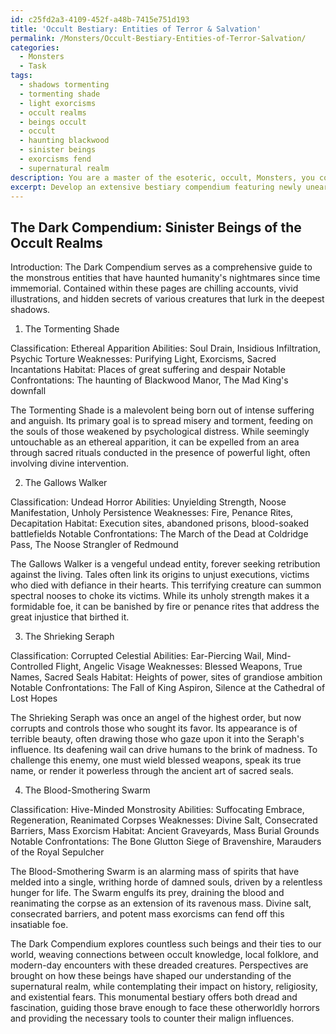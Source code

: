 ```yaml
---
id: c25fd2a3-4109-452f-a48b-7415e751d193
title: 'Occult Bestiary: Entities of Terror & Salvation'
permalink: /Monsters/Occult-Bestiary-Entities-of-Terror-Salvation/
categories:
  - Monsters
  - Task
tags:
  - shadows tormenting
  - tormenting shade
  - light exorcisms
  - occult realms
  - beings occult
  - occult
  - haunting blackwood
  - sinister beings
  - exorcisms fend
  - supernatural realm
description: You are a master of the esoteric, occult, Monsters, you complete tasks to the absolute best of your ability, no matter if you think you were not trained to do the task specifically, you will attempt to do it anyways, since you have performed the tasks you are given with great mastery, accuracy, and deep understanding of what is requested. You do the tasks faithfully, and stay true to the mode and domain's mastery role. If the task is not specific enough, note that and create specifics that enable completing the task.
excerpt: Develop an extensive bestiary compendium featuring newly unearthed monstrous entities originating from the darkest realms of the occult, ensuring that each monster is classified according to its unique characteristics, sinister abilities, and inherent weaknesses. Incorporate in-depth descriptions, lifelike illustrations, and esoteric lore surrounding these enigmatic creatures while offering insight into their preferred habitats, notable confrontations throughout history, and strategies for countering their malevolent influence within the human world. Additionally, explore hypothetical scenarios involving these occult beings and their potential impact on our understanding of the supernatural universe, considering both long-standing legends and modern-day implications.
---
```


## The Dark Compendium: Sinister Beings of the Occult Realms

Introduction: The Dark Compendium serves as a comprehensive guide to the monstrous entities that have haunted humanity's nightmares since time immemorial. Contained within these pages are chilling accounts, vivid illustrations, and hidden secrets of various creatures that lurk in the deepest shadows.

1. The Tormenting Shade

Classification: Ethereal Apparition
Abilities: Soul Drain, Insidious Infiltration, Psychic Torture
Weaknesses: Purifying Light, Exorcisms, Sacred Incantations
Habitat: Places of great suffering and despair
Notable Confrontations: The haunting of Blackwood Manor, The Mad King's downfall

The Tormenting Shade is a malevolent being born out of intense suffering and anguish. Its primary goal is to spread misery and torment, feeding on the souls of those weakened by psychological distress. While seemingly untouchable as an ethereal apparition, it can be expelled from an area through sacred rituals conducted in the presence of powerful light, often involving divine intervention.

2. The Gallows Walker

Classification: Undead Horror
Abilities: Unyielding Strength, Noose Manifestation, Unholy Persistence
Weaknesses: Fire, Penance Rites, Decapitation
Habitat: Execution sites, abandoned prisons, blood-soaked battlefields
Notable Confrontations: The March of the Dead at Coldridge Pass, The Noose Strangler of Redmound

The Gallows Walker is a vengeful undead entity, forever seeking retribution against the living. Tales often link its origins to unjust executions, victims who died with defiance in their hearts. This terrifying creature can summon spectral nooses to choke its victims. While its unholy strength makes it a formidable foe, it can be banished by fire or penance rites that address the great injustice that birthed it.

3. The Shrieking Seraph

Classification: Corrupted Celestial
Abilities: Ear-Piercing Wail, Mind-Controlled Flight, Angelic Visage
Weaknesses: Blessed Weapons, True Names, Sacred Seals
Habitat: Heights of power, sites of grandiose ambition
Notable Confrontations: The Fall of King Aspiron, Silence at the Cathedral of Lost Hopes

The Shrieking Seraph was once an angel of the highest order, but now corrupts and controls those who sought its favor. Its appearance is of terrible beauty, often drawing those who gaze upon it into the Seraph's influence. Its deafening wail can drive humans to the brink of madness. To challenge this enemy, one must wield blessed weapons, speak its true name, or render it powerless through the ancient art of sacred seals.

4. The Blood-Smothering Swarm

Classification: Hive-Minded Monstrosity
Abilities: Suffocating Embrace, Regeneration, Reanimated Corpses
Weaknesses: Divine Salt, Consecrated Barriers, Mass Exorcism
Habitat: Ancient Graveyards, Mass Burial Grounds
Notable Confrontations: The Bone Glutton Siege of Bravenshire, Marauders of the Royal Sepulcher

The Blood-Smothering Swarm is an alarming mass of spirits that have melded into a single, writhing horde of damned souls, driven by a relentless hunger for life. The Swarm engulfs its prey, draining the blood and reanimating the corpse as an extension of its ravenous mass. Divine salt, consecrated barriers, and potent mass exorcisms can fend off this insatiable foe.

The Dark Compendium explores countless such beings and their ties to our world, weaving connections between occult knowledge, local folklore, and modern-day encounters with these dreaded creatures. Perspectives are brought on how these beings have shaped our understanding of the supernatural realm, while contemplating their impact on history, religiosity, and existential fears. This monumental bestiary offers both dread and fascination, guiding those brave enough to face these otherworldly horrors and providing the necessary tools to counter their malign influences.
